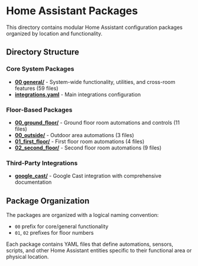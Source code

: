# Home Assistant Packages

This directory contains modular Home Assistant configuration packages organized by location and functionality.

## Directory Structure

### Core System Packages
- **[00 general/](./00%20general/)** - System-wide functionality, utilities, and cross-room features (59 files)
- **[integrations.yaml](./integrations.yaml)** - Main integrations configuration

### Floor-Based Packages
- **[00_ground_floor/](./00_ground_floor/)** - Ground floor room automations and controls (11 files)
- **[00_outside/](./00_outside/)** - Outdoor area automations (3 files)
- **[01_first_floor/](./01_first_floor/)** - First floor room automations (4 files)
- **[02_second_floor/](./02_second_floor/)** - Second floor room automations (9 files)

### Third-Party Integrations
- **[google_cast/](./google_cast/)** - Google Cast integration with comprehensive documentation

## Package Organization

The packages are organized with a logical naming convention:
- `00` prefix for core/general functionality
- `01`, `02` prefixes for floor numbers

Each package contains YAML files that define automations, sensors, scripts, and other Home Assistant entities specific to their functional area or physical location.